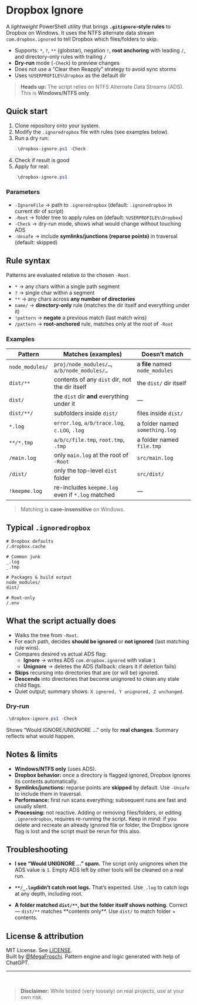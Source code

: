 # Dropbox Ignore

A _lightweight_ PowerShell utility that brings **`.gitignore`-style rules** to Dropbox on Windows.
It uses the NTFS alternate data stream `com.dropbox.ignored` to tell Dropbox which files/folders to skip.

-   Supports: `*`, `?`, `**` (globstar), negation `!`, **root anchoring** with leading `/`, and directory-only rules with trailing `/`
-   **Dry-run** mode (`-Check`) to preview changes
-   Does not use a “Clear then Reapply” strategy to avoid sync storms
-   Uses `%USERPROFILE%\Dropbox` as the default dir

> **Heads up:** The script relies on NTFS Alternate Data Streams (ADS). This is **Windows/NTFS only**.

## Quick start

1. Clone repository onto your system.
2. Modify the `.ignoredropbox` file with rules (see examples below).
3. Run a dry run:
    ```powershell
    .\dropbox-ignore.ps1 -Check
    ```
4. Check if result is good
5. Apply for real:
    ```powershell
    .\dropbox-ignore.ps1
    ```

### Parameters

-   `-IgnoreFile` → path to `.ignoredropbox` (default: `.ignoredropbox` in current dir of script)
-   `-Root` → folder tree to apply rules on (default: `%USERPROFILE%\Dropbox`)
-   `-Check` → dry-run mode, shows what would change without touching ADS
-   `-Unsafe` → include **symlinks/junctions (reparse points)** in traversal (default: skipped)

## Rule syntax

Patterns are evaluated relative to the chosen `-Root`.

-   `*` → any chars within a single path segment
-   `?` → single char within a segment
-   `**` → any chars across **any number of directories**
-   `name/` → **directory-only** rule (matches the dir itself and everything under it)
-   `!pattern` → **negate** a previous match (last match wins)
-   `/pattern` → **root-anchored** rule, matches only at the root of `-Root`

### Examples

| Pattern         | Matches (examples)                               | Doesn’t match                   |
| --------------- | ------------------------------------------------ | ------------------------------- |
| `node_modules/` | `proj/node_modules/…`, `a/b/node_modules/…`      | a **file** named `node_modules` |
| `dist/**`       | contents of any `dist` dir, not the dir itself   | the `dist/` dir itself          |
| `dist/`         | the `dist` dir **and** everything under it       | —                               |
| `dist/**/`      | subfolders inside `dist/`                        | files inside `dist/`            |
| `*.log`         | `error.log`, `a/b/trace.log`, `c.LOG`, `.log`    | a folder named `something.log`  |
| `**/*.tmp`      | `a/b/c/file.tmp`, `root.tmp`, `.tmp`             | a folder named `file.tmp`       |
| `/main.log`     | only `main.log` at the root of `-Root`           | `src/main.log`                  |
| `/dist/`        | only the top-level `dist` folder                 | `src/dist/`                     |
| `!keepme.log`   | re-includes `keepme.log` even if `*.log` matched | —                               |

> Matching is **case-insensitive** on Windows.

## Typical `.ignoredropbox`

```gitignore
# Dropbox defaults
/.dropbox.cache

# Common junk
_.log
_.tmp

# Packages & build output
node_modules/
dist/

# Root-only
/.env
```

## What the script actually does

-   Walks the tree from `-Root`.
-   For each path, decides **should be ignored** or **not ignored** (last matching rule wins).
-   Compares desired vs actual ADS flag:
    -   **Ignore** → writes ADS `com.dropbox.ignored` with value `1`
    -   **Unignore** → deletes the ADS (fallback: clears it if deletion fails)
-   **Skips** recursing into directories that are (or will be) ignored.
-   **Descends** into directories that become unignored to clean any stale child flags.
-   Quiet output; summary shows: `X ignored, Y unignored, Z unchanged`.

### Dry-run

```powershell
.\dropbox-ignore.ps1 -Check
```

Shows “Would IGNORE/UNIGNORE …” only for **real changes**.
Summary reflects what would happen.

## Notes & limits

-   **Windows/NTFS only** (uses ADS).
-   **Dropbox behavior:** once a directory is flagged ignored, Dropbox ignores its contents automatically.
-   **Symlinks/junctions:** reparse points are **skipped** by default. Use `-Unsafe` to include them in traversal.
-   **Performance:** first run scans everything; subsequent runs are fast and usually silent.
-   **Processing:** not reactive. Adding or removing files/folders, or editing `.ignoredropbox`, requires re-running the script. Keep in mind: if you delete and recreate an already ignored file or folder, the Dropbox ignore flag is lost and the script must be rerun for this also.

## Troubleshooting

-   **I see “Would UNIGNORE …” spam.**
    The script only unignores when the ADS value is `1`. Empty ADS left by other tools will be cleaned on a real run.

-   **`**/_.log`didn’t catch root logs.**
That’s expected. Use`_.log` to catch logs at any depth, including root.

-   **A folder matched `dist/**`, but the folder itself shows nothing.**
Correct — `dist/**` matches **contents only\*\*. Use `dist/` to match folder + contents.

## License & attribution

MIT License. See [LICENSE](./LICENSE). <br>
Built by [@MegaFroschi](https://github.com/MegaFroschi). Pattern engine and logic generated with help of ChatGPT.

---

<br>

> **Disclaimer:** While tested (very loosely) on real projects, use at your own risk.
